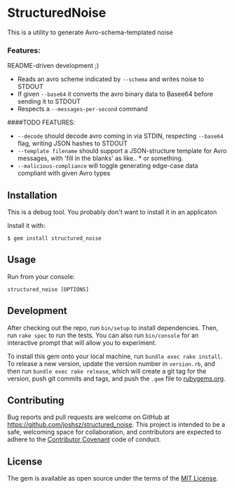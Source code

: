 # StructuredNoise

This is a utility to generate Avro-schema-templated noise

### Features:

README-driven development ;)

* Reads an avro scheme indicated by `--schema` and writes noise to STDOUT
* If given `--base64` it converts the avro binary data to Basee64 before sending it to STDOUT
* Respects a `--messages-per-second` command

####TODO FEATURES:

* `--decode` should decode avro coming in via STDIN, respecting `--base64` flag, writing JSON hashes to STDOUT
* `--template filename` should support a JSON-structure template for Avro messages, with 'fill in the blanks' as like.. * or something.
* `--malicious-compliance` will toggle generating edge-case data compliant with given Avro types

## Installation

This is a debug tool. You probably don't want to install it in an applicaton

Install it with:

    $ gem install structured_noise

## Usage

Run from your console:

`structured_noise [OPTIONS]`

## Development

After checking out the repo, run `bin/setup` to install dependencies. Then, run `rake spec` to run the tests. You can also run `bin/console` for an interactive prompt that will allow you to experiment.

To install this gem onto your local machine, run `bundle exec rake install`. To release a new version, update the version number in `version.rb`, and then run `bundle exec rake release`, which will create a git tag for the version, push git commits and tags, and push the `.gem` file to [rubygems.org](https://rubygems.org).

## Contributing

Bug reports and pull requests are welcome on GitHub at https://github.com/joshsz/structured_noise. This project is intended to be a safe, welcoming space for collaboration, and contributors are expected to adhere to the [Contributor Covenant](http://contributor-covenant.org) code of conduct.


## License

The gem is available as open source under the terms of the [MIT License](http://opensource.org/licenses/MIT).

